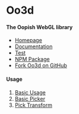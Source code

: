 Oo3d
====


#### The Oopish WebGL library

- [Homepage](http://oo3d.richplastow.com/)
- [Documentation](http://oo3d.richplastow.com/#/doc/documentation)
- [Test](http://oo3d.richplastow.com/test/run-test.html)
- [NPM Package](https://www.npmjs.com/package/oo3d)
- [Fork Oo3d on GitHub](https://github.com/richplastow/oo3d)


#### Usage

1. [Basic Usage](http://oo3d.richplastow.com/usage/01-basic-usage.html)
2. [Basic Picker](http://oo3d.richplastow.com/usage/02-basic-picker.html)
3. [Pick Transform](http://oo3d.richplastow.com/usage/03-pick-transform.html)
